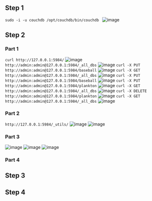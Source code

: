 ## Step 1
```sudo -i -u couchdb /opt/couchdb/bin/couchdb ```
![image](https://user-images.githubusercontent.com/44063772/181786843-217d9799-b480-434d-826d-25ca8c21c0b8.png)

## Step 2
### Part 1
```curl http://127.0.0.1:5984/```
![image](https://user-images.githubusercontent.com/44063772/181789339-bfc27fb1-20ba-4970-b057-ea98952aeb0a.png)
``` http://admin:admin@127.0.0.1:5984/_all_dbs```
![image](https://user-images.githubusercontent.com/44063772/181794972-4c7eb9dd-7e9f-4e4e-a26b-3e6b2f8503c4.png)
```curl -X PUT http://admin:admin@127.0.0.1:5984/baseball```
![image](https://user-images.githubusercontent.com/44063772/181795274-4ba63615-8cee-49c7-b447-b301e279d2ce.png)
```curl -X GET http://admin:admin@127.0.0.1:5984/_all_dbs```
![image](https://user-images.githubusercontent.com/44063772/181795399-b10d4c65-224a-4435-b2c9-4f0424dc8ddf.png)
```curl -X PUT http://admin:admin@127.0.0.1:5984/baseball```
![image](https://user-images.githubusercontent.com/44063772/181795606-fbda56e7-9438-4c5d-b578-9c641f6f10e1.png)
```curl -X PUT http://admin:admin@127.0.0.1:5984/plankton```
![image](https://user-images.githubusercontent.com/44063772/181795809-199f40e6-bb8e-4f4d-b676-6a069cc7a140.png)
```curl -X GET http://admin:admin@127.0.0.1:5984/_all_dbs```
![image](https://user-images.githubusercontent.com/44063772/181796003-496cb071-e0bb-41f2-b452-73f4fd418b39.png)
```curl -X DELETE http://admin:admin@127.0.0.1:5984/plankton```
![image](https://user-images.githubusercontent.com/44063772/181796119-fd6cdf0b-1046-4f7c-8169-557b95d44389.png)
```curl -X GET http://admin:admin@127.0.0.1:5984/_all_dbs```
![image](https://user-images.githubusercontent.com/44063772/181796241-aff19fe3-74bd-45e6-906c-9f3261bbddce.png)
### Part 2
```http://127.0.0.1:5984/_utils/```
![image](https://user-images.githubusercontent.com/44063772/181796528-c93f8db6-b52b-4c61-a2b8-8944ba47a6e3.png)
![image](https://user-images.githubusercontent.com/44063772/181797223-2a96b2c7-4220-4712-8400-0b21941a7ec8.png)
### Part 3
![image](https://user-images.githubusercontent.com/44063772/181797890-411812e3-ba29-4787-ac68-c9993ace7b91.png)
![image](https://user-images.githubusercontent.com/44063772/181798504-3b74b7df-6af1-4fbb-a885-c9d86ba537f8.png)
![image](https://user-images.githubusercontent.com/44063772/181798583-2dd5a27c-c587-4ac4-995e-7fa66d58b1b7.png)
### Part 4

## Step 3

## Step 4

